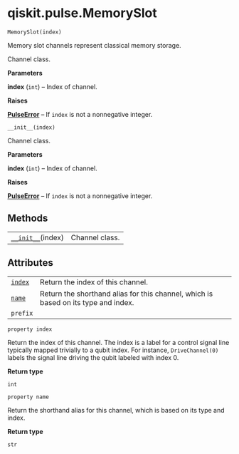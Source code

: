 <span id="qiskit-pulse-memoryslot" />

# qiskit.pulse.MemorySlot

<span id="undefined" />

`MemorySlot(index)`

Memory slot channels represent classical memory storage.

Channel class.

**Parameters**

**index** (`int`) – Index of channel.

**Raises**

[**PulseError**](qiskit.pulse.PulseError#qiskit.pulse.PulseError "qiskit.pulse.PulseError") – If `index` is not a nonnegative integer.

<span id="undefined" />

`__init__(index)`

Channel class.

**Parameters**

**index** (`int`) – Index of channel.

**Raises**

[**PulseError**](qiskit.pulse.PulseError#qiskit.pulse.PulseError "qiskit.pulse.PulseError") – If `index` is not a nonnegative integer.

## Methods

|                                                                                           |                |
| ----------------------------------------------------------------------------------------- | -------------- |
| [`__init__`](#qiskit.pulse.MemorySlot.__init__ "qiskit.pulse.MemorySlot.__init__")(index) | Channel class. |

## Attributes

|                                                                           |                                                                                    |
| ------------------------------------------------------------------------- | ---------------------------------------------------------------------------------- |
| [`index`](#qiskit.pulse.MemorySlot.index "qiskit.pulse.MemorySlot.index") | Return the index of this channel.                                                  |
| [`name`](#qiskit.pulse.MemorySlot.name "qiskit.pulse.MemorySlot.name")    | Return the shorthand alias for this channel, which is based on its type and index. |
| `prefix`                                                                  |                                                                                    |

<span id="undefined" />

`property index`

Return the index of this channel. The index is a label for a control signal line typically mapped trivially to a qubit index. For instance, `DriveChannel(0)` labels the signal line driving the qubit labeled with index 0.

**Return type**

`int`

<span id="undefined" />

`property name`

Return the shorthand alias for this channel, which is based on its type and index.

**Return type**

`str`
